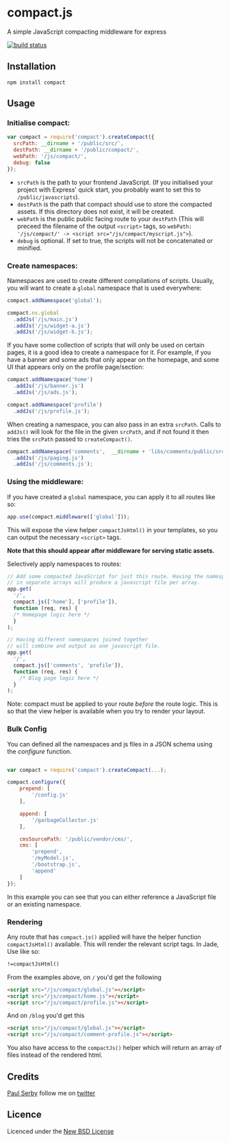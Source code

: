 # compact.js
A simple JavaScript compacting middleware for express

[![build status](https://secure.travis-ci.org/serby/compact.png)](http://travis-ci.org/serby/compact)

## Installation

    npm install compact

## Usage

### Initialise compact:

```js
var compact = require('compact').createCompact({
  srcPath: __dirname + '/public/src/',
  destPath: __dirname + '/public/compact/',
  webPath: '/js/compact/',
  debug: false
});
```

- `srcPath` is the path to your frontend JavaScript. (If you initialised your project with Express' quick start, you probably want to set this to `/public/javascripts`).
- `destPath` is the path that compact should use to store the compacted assets.
  If this directory does not exist, it will be created.
- `webPath` is the public public facing route to your `destPath` (This will preceed the filename of the output `<script>` tags, so `webPath: '/js/compact/' -> <script src="/js/compact/myscript.js">`).
- `debug` is optional. If set to true, the scripts will not be concatenated or minified.

### Create namespaces:

Namespaces are used to create different compilations of scripts. Usually, you will want to create a `global` namespace that is used everywhere:

```js
compact.addNamespace('global');

compact.ns.global
  .addJs('/js/main.js')
  .addJs('/js/widget-a.js')
  .addJs('/js/widget-b.js');
```

If you have some collection of scripts that will only be used on certain pages, it is a good idea to create a namespace for it. For example, if you have a banner and some ads that only appear on the homepage, and some UI that appears only on the profile page/section:

```js
compact.addNamespace('home')
  .addJs('/js/banner.js')
  .addJs('/js/ads.js');

compact.addNamespace('profile')
  .addJs('/js/profile.js');
```

When creating a namespace, you can also pass in an extra `srcPath`. Calls to `addJs()` will look for the file in the given `srcPath`, and if not found it then tries the `srcPath` passed to `createCompact()`.

```js
compact.addNamespace('comments',  __dirname + 'libs/comments/public/src/' )
  .addJs('/js/paging.js')
  .addJs('/js/comments.js');
```

### Using the middleware:

If you have created a `global` namespace, you can apply it to all routes like so:

```js
app.use(compact.middleware(['global']));
```

This will expose the view helper `compactJsHtml()` in your templates, so you can output the necessary `<script>` tags. 

**Note that this should appear after middleware for serving static assets.**

Selectively apply namespaces to routes:

```js
// Add some compacted JavaScript for just this route. Having the namespaces
// in separate arrays will produce a javascript file per array.
app.get(
  '/',
  compact.js(['home'], ['profile']),
  function (req, res) {
  /* Homepage logic here */
  }
);

// Having different namespaces joined together
// will combine and output as one javascript file.
app.get(
  '/',
  compact.js(['comments', 'profile']),
  function (req, res) {
    /* Blog page logic here */
  }
);
```

Note: compact must be applied to your route *before* the route logic. This is so that the view helper is available when you try to render your layout.

### Bulk Config

You can defined all the namespaces and js files in a JSON schema using the *configure* function.

```js

var compact = require('compact').createCompact(...);

compact.configure({
    prepend: [
        '/config.js'
    ],

    append: [
        '/garbageCollector.js'
    ],

    cmsSourcePath: '/public/vendor/cms/',
    cms: [
        'prepend',
        '/myModel.js',
        '/bootstrap.js',
        'append'
    ]
});

```

In this example you can see that you can either reference a JavaScript file or an existing namespace.

### Rendering

Any route that has `compact.js()` applied will have the helper function `compactJsHtml()` available. This will render the relevant script tags. In Jade, Use like so:

```html
!=compactJsHtml()
```

From the examples above, on `/` you'd get the following

```html
<script src="/js/compact/global.js"></script>
<script src="/js/compact/home.js"></script>
<script src="/js/compact/profile.js"></script>
```

And on `/blog` you'd get this

```html
<script src="/js/compact/global.js"></script>
<script src="/js/compact/comment-profile.js"></script>
```

You also have access to the `compactJs()` helper which will return an array
of files instead of the rendered html.

## Credits
[Paul Serby](https://github.com/serby/) follow me on [twitter](http://twitter.com/PabloSerbo)

## Licence
Licenced under the [New BSD License](http://opensource.org/licenses/bsd-license.php)
